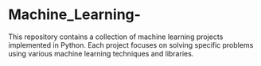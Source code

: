 # Machine_Learning-
This repository contains a collection of machine learning projects implemented in Python. Each project focuses on solving specific problems using various machine learning techniques and libraries.
